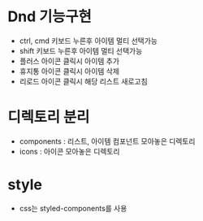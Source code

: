 # Dnd 기능구현
- ctrl, cmd 키보드 누른후 아이템 멀티 선택가능
- shift 키보드 누른후 아이템 멀티 선택가능
- 플러스 아이콘 클릭시 아이템 추가
- 휴지통 아이콘 클릭시 아이템 삭제
- 리로드 아이콘 클릭시 해당 리스트 새로고침

# 디렉토리 분리
- components : 리스트, 아이템 컴포넌트 모아놓은 디렉토리
- icons : 아이콘 모아놓은 디렉토리

# style
- css는 styled-components를 사용
